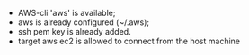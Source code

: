 - AWS-cli 'aws' is available;
- aws is already configured (~/.aws);
- ssh pem key is already added.
- target aws ec2 is allowed to connect from the host machine